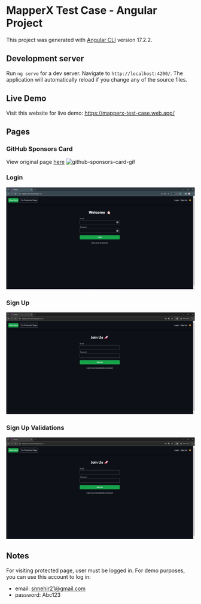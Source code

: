 # MapperX Test Case - Angular Project

This project was generated with [Angular CLI](https://github.com/angular/angular-cli) version 17.2.2.

## Development server

Run `ng serve` for a dev server. Navigate to `http://localhost:4200/`. The application will automatically reload if you change any of the source files.

## Live Demo
Visit this website for live demo: https://mapperx-test-case.web.app/

## Pages

### GitHub Sponsors Card 
View original page [here](https://github.com/#:~:text=out%20pull%20requests-,GitHub,-Sponsors%20lets%20you)
![github-sponsors-card-gif](https://github.com/snnehir/MapperXTestCase/blob/master/readme-images/github-sponsors-card.gif)


### Login
![login-img](https://github.com/snnehir/MapperXTestCase/blob/master/readme-images/login.jpg)


### Sign Up
![signu-up-img](https://github.com/snnehir/MapperXTestCase/blob/master/readme-images/sign-up.jpg)

### Sign Up Validations
![sign-up-validations-img](https://github.com/snnehir/MapperXTestCase/blob/master/readme-images/sign-up-validations.jpg)

## Notes
For visiting protected page, user must be logged in. 
For demo purposes, you can use this account to log in:  
- email: snnehir21@gmail.com
- password: Abc123

